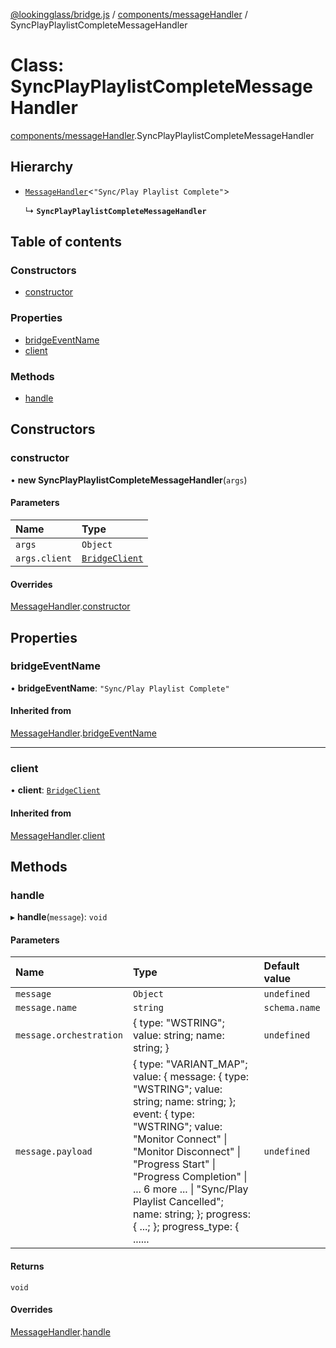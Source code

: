 [@lookingglass/bridge.js](../README.md) / [components/messageHandler](../modules/components_messageHandler.md) / SyncPlayPlaylistCompleteMessageHandler

# Class: SyncPlayPlaylistCompleteMessageHandler

[components/messageHandler](../modules/components_messageHandler.md).SyncPlayPlaylistCompleteMessageHandler

## Hierarchy

- [`MessageHandler`](components_messageHandler.MessageHandler.md)<``"Sync/Play Playlist Complete"``\>

  ↳ **`SyncPlayPlaylistCompleteMessageHandler`**

## Table of contents

### Constructors

- [constructor](components_messageHandler.SyncPlayPlaylistCompleteMessageHandler.md#constructor)

### Properties

- [bridgeEventName](components_messageHandler.SyncPlayPlaylistCompleteMessageHandler.md#bridgeeventname)
- [client](components_messageHandler.SyncPlayPlaylistCompleteMessageHandler.md#client)

### Methods

- [handle](components_messageHandler.SyncPlayPlaylistCompleteMessageHandler.md#handle)

## Constructors

### constructor

• **new SyncPlayPlaylistCompleteMessageHandler**(`args`)

#### Parameters

| Name | Type |
| :------ | :------ |
| `args` | `Object` |
| `args.client` | [`BridgeClient`](client.BridgeClient.md) |

#### Overrides

[MessageHandler](components_messageHandler.MessageHandler.md).[constructor](components_messageHandler.MessageHandler.md#constructor)

## Properties

### bridgeEventName

• **bridgeEventName**: ``"Sync/Play Playlist Complete"``

#### Inherited from

[MessageHandler](components_messageHandler.MessageHandler.md).[bridgeEventName](components_messageHandler.MessageHandler.md#bridgeeventname)

___

### client

• **client**: [`BridgeClient`](client.BridgeClient.md)

#### Inherited from

[MessageHandler](components_messageHandler.MessageHandler.md).[client](components_messageHandler.MessageHandler.md#client)

## Methods

### handle

▸ **handle**(`message`): `void`

#### Parameters

| Name | Type | Default value |
| :------ | :------ | :------ |
| `message` | `Object` | `undefined` |
| `message.name` | `string` | `schema.name` |
| `message.orchestration` | { type: "WSTRING"; value: string; name: string; } | `undefined` |
| `message.payload` | { type: "VARIANT\_MAP"; value: { message: { type: "WSTRING"; value: string; name: string; }; event: { type: "WSTRING"; value: "Monitor Connect" \| "Monitor Disconnect" \| "Progress Start" \| "Progress Completion" \| ... 6 more ... \| "Sync/Play Playlist Cancelled"; name: string; }; progress: { ...; }; progress\_type: { ...... | `undefined` |

#### Returns

`void`

#### Overrides

[MessageHandler](components_messageHandler.MessageHandler.md).[handle](components_messageHandler.MessageHandler.md#handle)
